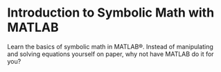 # Introduction to Symbolic Math with MATLAB
Learn the basics of symbolic math in MATLAB®. Instead of manipulating and solving equations yourself on paper, why not have MATLAB do it for you?
